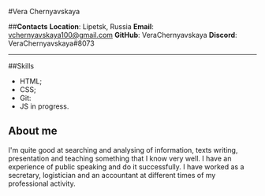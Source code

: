 #Vera Chernyavskaya



##**Contacts**
**Location**: Lipetsk, Russia
**Email**: vchernyavskaya100@gmail.com
**GitHub**: VeraChernyavskaya
**Discord**: VeraChernyavskaya#8073
***

##Skills

+ HTML;
+ CSS;
+ Git:
+ JS in progress.

## About me
I'm quite good at searching and analysing of information, texts writing, presentation and teaching something that I know very well. I have an experience of public speaking and do it successfully.
I have worked as a secretary, logistician and an accountant at different times of my professional activity.